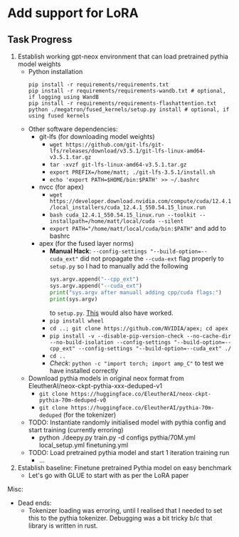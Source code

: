 # Add support for LoRA

## Task Progress
1. Establish working gpt-neox environment that can load pretrained pythia model weights
    - Python installation
        ```
        pip install -r requirements/requirements.txt
        pip install -r requirements/requirements-wandb.txt # optional, if logging using WandB
        pip install -r requirements/requirements-flashattention.txt
        python ./megatron/fused_kernels/setup.py install # optional, if using fused kernels
        ```
    - Other software dependencies:
        - git-lfs (for downloading model weights)
            - `wget https://github.com/git-lfs/git-lfs/releases/download/v3.5.1/git-lfs-linux-amd64-v3.5.1.tar.gz`
            - `tar -xvzf git-lfs-linux-amd64-v3.5.1.tar.gz`
            - `export PREFIX=/home/matt; ./git-lfs-3.5.1/install.sh`
            - `echo 'export PATH=$HOME/bin:$PATH' >> ~/.bashrc`
        - nvcc (for apex)
            - `wget https://developer.download.nvidia.com/compute/cuda/12.4.1/local_installers/cuda_12.4.1_550.54.15_linux.run`
            - `bash cuda_12.4.1_550.54.15_linux.run --toolkit --installpath=/home/matt/local/cuda --silent`
            - `export PATH="/home/matt/local/cuda/bin:$PATH"` and add to bashrc
        - apex (for the fused layer norms)
            - **Manual Hack**: `--config-settings "--build-option=--cuda_ext"` did not propagate the `--cuda-ext` flag properly to `setup.py` so I had to manually add the following
                ```python
                sys.argv.append("--cpp_ext")
                sys.argv.append("--cuda_ext")
                print("sys.argv after manuall adding cpp/cuda flags:")
                print(sys.argv)
                ```
                to `setup.py`. [This](https://github.com/NVIDIA/apex/issues/1204#issuecomment-1659884672) would also have worked.
            - `pip install wheel`
            - `cd ..; git clone https://github.com/NVIDIA/apex; cd apex`
            - `pip install -v --disable-pip-version-check --no-cache-dir --no-build-isolation --config-settings "--build-option=--cpp_ext" --config-settings "--build-option=--cuda_ext" ./`
            - `cd ..`
            - *Check*: `python -c "import torch; import amp_C"` to test we have installed correctly
    - Download pythia models in original neox format from EleutherAI/neox-ckpt-pythia-xxx-deduped-v1
        - `git clone https://huggingface.co/EleutherAI/neox-ckpt-pythia-70m-deduped-v0`
        - `git clone https://huggingface.co/EleutherAI/pythia-70m-deduped` (for the tokenizer)
    - TODO: Instantiate randomly initialised model with pythia config and start training (currently erroring)
        - python ./deepy.py train.py -d configs pythia/70M.yml local_setup.yml finetuning.yml
    - TODO: Load pretrained pythia model and start 1 iteration training run
        - ...
2. Establish baseline: Finetune pretrained Pythia model on easy benchmark
    - Let's go with GLUE to start with as per the LoRA paper

Misc:
- Dead ends:
    - Tokenizer loading was erroring, until I realised that I needed to set this to the pythia tokenizer. Debugging was a bit tricky b/c that library is written in rust.



